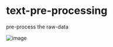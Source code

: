 # text-pre-processing
pre-process the raw-data

![image](https://user-images.githubusercontent.com/102939727/235592422-0758f84a-619a-44ce-b07e-59aed3e94e1e.png)

